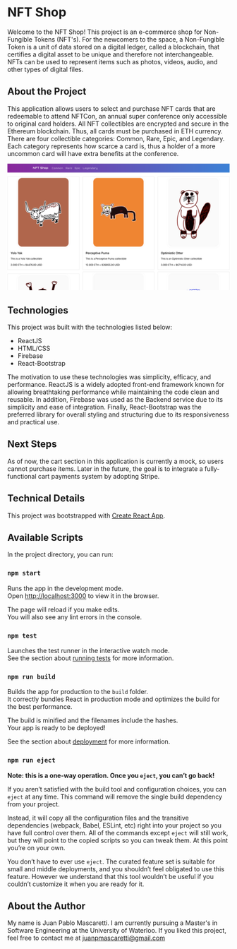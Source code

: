 # NFT Shop

Welcome to the NFT Shop! This project is an e-commerce shop for Non-Fungible Tokens (NFT's). For the newcomers to the space, a Non-Fungible Token is a unit of data stored on a digital ledger, called a blockchain, that certifies a digital asset to be unique and therefore not interchangeable. NFTs can be used to represent items such as photos, videos, audio, and other types of digital files.

## About the Project

This application allows users to select and purchase NFT cards that are redeemable to attend NFTCon, an annual super conference only accessible to original card holders. All NFT collectibles are encrypted and secure in the Ethereum blockchain. Thus, all cards must be purchased in ETH currency. There are four collectible categories: Common, Rare, Epic, and Legendary. Each category represents how scarce a card is, thus a holder of a more uncommon card will have extra benefits at the conference. 

![alt text](https://github.com/jpmascaretti/nftshop-mascaretti/blob/main/public/nftshop-readmeimg.png?raw=true)


## Technologies

This project was built with the technologies listed below:

- ReactJS
- HTML/CSS
- Firebase
- React-Bootstrap

The motivation to use these technologies was simplicity, efficacy, and performance. ReactJS is a widely adopted front-end framework known for allowing breathtaking performance while maintaining the code clean and reusable. In addition, Firebase was used as the Backend service due to its simplicity and ease of integration. Finally, React-Bootstrap was the preferred library for overall styling and structuring due to its responsiveness and practical use. 


## Next Steps

As of now, the cart section in this application is currently a mock, so users cannot purchase items. Later in the future, the goal is to integrate a fully-functional cart payments system by adopting Stripe. 

## Technical Details

This project was bootstrapped with [Create React App](https://github.com/facebook/create-react-app).

## Available Scripts

In the project directory, you can run:

### `npm start`

Runs the app in the development mode.\
Open [http://localhost:3000](http://localhost:3000) to view it in the browser.

The page will reload if you make edits.\
You will also see any lint errors in the console.

### `npm test`

Launches the test runner in the interactive watch mode.\
See the section about [running tests](https://facebook.github.io/create-react-app/docs/running-tests) for more information.

### `npm run build`

Builds the app for production to the `build` folder.\
It correctly bundles React in production mode and optimizes the build for the best performance.

The build is minified and the filenames include the hashes.\
Your app is ready to be deployed!

See the section about [deployment](https://facebook.github.io/create-react-app/docs/deployment) for more information.

### `npm run eject`

**Note: this is a one-way operation. Once you `eject`, you can’t go back!**

If you aren’t satisfied with the build tool and configuration choices, you can `eject` at any time. This command will remove the single build dependency from your project.

Instead, it will copy all the configuration files and the transitive dependencies (webpack, Babel, ESLint, etc) right into your project so you have full control over them. All of the commands except `eject` will still work, but they will point to the copied scripts so you can tweak them. At this point you’re on your own.

You don’t have to ever use `eject`. The curated feature set is suitable for small and middle deployments, and you shouldn’t feel obligated to use this feature. However we understand that this tool wouldn’t be useful if you couldn’t customize it when you are ready for it.

## About the Author

My name is Juan Pablo Mascaretti. I am currently pursuing a Master's in Software Engineering at the University of Waterloo. If you liked this project, feel free to contact me at juanpmascaretti@gmail.com

